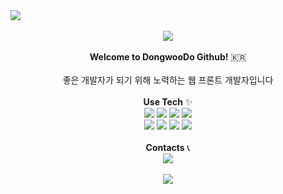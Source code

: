 <img src="https://capsule-render.vercel.app/api?type=Egg&color=timeAuto&section=header&text=new Dongwoo();&animation=scaleIn&fontColor=d6ace6&fontSize=60" />
<br>
<br>
<div align="center">
<a href="https://hits.seeyoufarm.com"><img src="https://hits.seeyoufarm.com/api/count/incr/badge.svg?url=https%3A%2F%2Fgithub.com%2FDongWooDo&count_bg=%233609E3&title_bg=%23DF1E1E&icon=&icon_color=%23F10606&title=hits&edge_flat=false"/></a>
</div>
<br>
<div align="center">
<strong>Welcome to DongwooDo Github!</strong> 🇰🇷
<br>
<br>
좋은 개발자가 되기 위해 노력하는 웹 프론트 개발자입니다
</div>
<br>

<div align="center">
<strong>Use Tech</strong> ✨
<br>
<img src="https://img.shields.io/badge/JavaScript-F7DF1E?style=flat-square&logo=JavaScript&logoColor=white">
<img src="https://img.shields.io/badge/TypeScript-3178C6?style=flat-square&logo=TypeScript&logoColor=white">
<img src="https://img.shields.io/badge/Vue.js-4FC08D?style=flat-square&logo=Vue.js&logoColor=white">
<img src="https://img.shields.io/badge/React-61DAFB?style=flat-square&logo=React&logoColor=white">
<br>
<img src="https://img.shields.io/badge/Express-000000?style=flat-square&logo=Express&logoColor=white">
<img src="https://img.shields.io/badge/Azure-0089D6?style=flat-square&logo=Microsoft-Azure&logoColor=white">
<img src="https://img.shields.io/badge/MySQL-4479A1?style=flat-square&logo=MySQL&logoColor=white">
<img src="https://img.shields.io/badge/MongoDB-47A248?style=flat-square&logo=MongoDB&logoColor=white">
</div>
<br>
<div align="center">
<strong>Contacts</strong> 📞
<br>
<a href="mailto:dongwoodo@gmail.com">
<img src="https://img.shields.io/badge/Gmail-D14836?style=flat-square&logo=Gmail&logoColor=white">
</a>
</div>
<br>

<div align="center">
<img src="https://github-readme-stats.vercel.app/api?username=DongwooDo&show_icons=true&theme=highcontrast">
</div>
